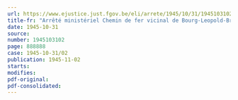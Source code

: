 ```yaml
---
url: https://www.ejustice.just.fgov.be/eli/arrete/1945/10/31/1945103102/justel
title-fr: "Arrêté ministériel Chemin de fer vicinal de Bourg-Leopold-Bree-Maaseik. Tableau des distances"
date: 1945-10-31
source:
number: 1945103102
page: 888888
case: 1945-10-31/02
publication: 1945-11-02
starts:
modifies:
pdf-original:
pdf-consolidated:
---
```


